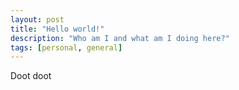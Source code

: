 ```yaml
---
layout: post
title: "Hello world!"
description: "Who am I and what am I doing here?"
tags: [personal, general]
---
```


Doot doot
